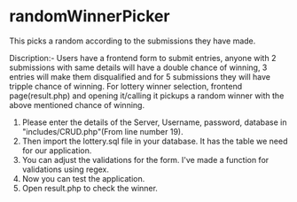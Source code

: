 # randomWinnerPicker
This picks a random according to the submissions they have made.

Discription:- Users have a frontend form to submit entries, anyone with 2 submissions with same details will have a double chance of winning, 3 entries will make them disqualified and for 5 submissions they will have tripple chance of winning. For lottery winner selection, frontend page(result.php) and opening it/calling it  pickups a random winner with the above mentioned chance of winning. 

1. Please enter the details of the Server, Username, password, database in "includes/CRUD.php"(From line number 19).
2. Then import the lottery.sql file in your database. It has the table we need for our application.
3. You can adjust the validations for the form. I've made a function for validations using regex.
4. Now you can test the application.
5. Open result.php to check the winner.
